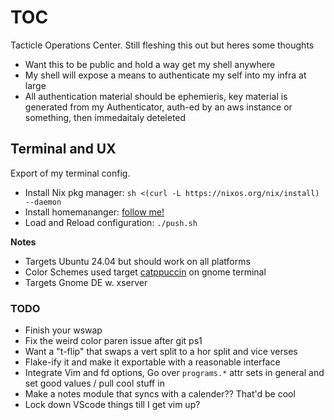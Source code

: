 # TOC

Tacticle Operations Center. Still fleshing this out but heres some thoughts

* Want this to be public and hold a way get my shell anywhere
* My shell will expose a means to authenticate my self into my infra at large
* All authentication material should be ephemieris, key material is generated from my Authenticator, auth-ed by an aws instance or something, then immedaitaly deteleted

## Terminal and UX 

Export of my terminal config.

* Install Nix pkg manager: `sh <(curl -L https://nixos.org/nix/install) --daemon`
* Install homemananger: [follow me!](https://nix-community.github.io/home-manager/index.xhtml#sec-install-standalone)
* Load and Reload configuration: `./push.sh`

**Notes**
* Targets Ubuntu 24.04 but should work on all platforms
* Color Schemes used target [catppuccin](https://github.com/catppuccin/gnome-terminal) on gnome terminal
* Targets Gnome DE w. xserver

### TODO
* Finish your wswap
* Fix the weird color paren issue after git ps1
* Want a "t-flip" that swaps a vert split to a hor split and vice verses
* Flake-ify it and make it exportable with a reasonable interface
* Integrate Vim and fd options, Go over `programs.*` attr sets in general and set good values / pull cool stuff in
* Make a notes module that syncs with a calender?? That'd be cool
* Lock down VScode things till I get vim up?
